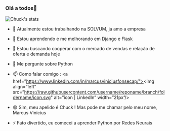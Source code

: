 ### Olá a todos👋


![Chuck's stats](https://github-readme-stats.vercel.app/api?username=anuraghazra&show_icons=true&theme=radical)



- 🔭 Atualmente estou trabalhando na SOLVUM, ja amo a empresa

- 🌱 Estou aprendendo e me melhorando em Django e Flask

- 🤔 Estou buscando cooperar com o mercado de vendas e relação de oferta e demanda hoje

- 💬 Me pergunte sobre Python

- 📫 Como falar comigo :
<a href=”https://www.linkedin.com/in/marcusviniciusfonsecap/"><img align=”left” src=”https://raw.githubusercontent.com/username/reponame/branch/foldername/icon.svg" alt=”icon | LinkedIn” width=”21px”/></a>

- 😄 Sim, meu apelido é Chuck ! Mas pode me chamar pelo meu nome, Marcus Vinicius 

- ⚡ Fato divertido, eu comecei a aprender Python por Redes Neurais
